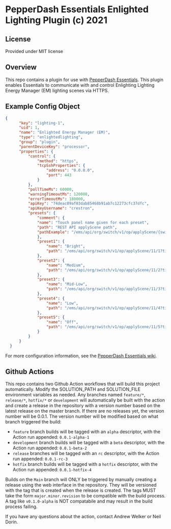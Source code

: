 # PepperDash Essentials Enlighted Lighting Plugin (c) 2021

## License

Provided under MIT license

## Overview

This repo contains a plugin for use with [PepperDash Essentials](https://github.com/PepperDash/Essentials). This plugin enables Essentials to communicate with and control Enlighting Lighting Energy Manager (EM) lighting scenes via HTTPS.

## Example Config Object

```json
{
      "key": "lighting-1",
      "uid": 1,
      "name": "Enlighted Energy Manager (EM)",
      "type": "enlightedlighting",
      "group": "plugin",
      "parentDeviceKey": "processor",
      "properties": {
          "control": {
              "method": "https",
              "tcpSshProperties": {
                  "address": "0.0.0.0",
                  "port": 443
              }
          },
          "pollTimeMs": 60000,
          "warningTimeoutMs": 120000,
          "errorTimeoutMs": 180000,
          "apiKey": "74deac09af03dab85468b91ab7c12273cfc37dfc",
          "apiKeyUsername": "crestron",
          "presets": {
              "comment": {
              "name": "Touch panel name given for each preset",
              "path": "REST API applyScene path",
              "pathExample": "/ems/api/org/switch/v1/op/applyScene/{switch_id}/{scene_id}?time=60"
              },
              "preset1": {
                  "name": "Bright",
                  "path": "/ems/api/org/switch/v1/op/applyScene/11/1?time=0"
              },
              "preset2": {
                  "name": "Medium",
                  "path": "/ems/api/org/switch/v1/op/applyScene/11/2?time=0"
              },
              "preset3": {
                  "name": "Mid-Low",
                  "path": "/ems/api/org/switch/v1/op/applyScene/11/3?time=0"
              },
              "preset4": {
                  "name": "Low",
                  "path": "/ems/api/org/switch/v1/op/applyScene/11/4?time=0"
              },
              "preset5": {
                  "name": "Off",
                  "path": "/ems/api/org/switch/v1/op/applyScene/11/5?time=0"
              }
          }                  
      }
  }
```
For more configuration information, see the [PepperDash Essentials wiki](https://github.com/PepperDash/Essentials/wiki).

## Github Actions

This repo contains two Github Action workflows that will build this project automatically. Modify the SOLUTION_PATH and SOLUTION_FILE environment variables as needed. Any branches named `feature/*`, `release/*`, `hotfix/*` or `development` will automatically be built with the action and create a release in the repository with a version number based on the latest release on the master branch. If there are no releases yet, the version number will be 0.0.1. The version number will be modified based on what branch triggered the build:

- `feature` branch builds will be tagged with an `alpha` descriptor, with the Action run appended: `0.0.1-alpha-1`
- `development` branch builds will be tagged with a `beta` descriptor, with the Action run appended: `0.0.1-beta-2`
- `release` branches will be tagged with an `rc` descriptor, with the Action run appended: `0.0.1-rc-3`
- `hotfix` branch builds will be tagged with a `hotfix` descriptor, with the Action run appended: `0.0.1-hotfix-4`

Builds on the `Main` branch will ONLY be triggered by manually creating a release using the web interface in the repository. They will be versioned with the tag that is created when the release is created. The tags MUST take the form `major.minor.revision` to be compatible with the build process. A tag like `v0.1.0-alpha` is NOT compatabile and may result in the build process failing.

If you have any questions about the action, contact Andrew Welker or Neil Dorin.
